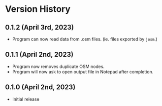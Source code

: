 # Version History

## 0.1.2 (April 3rd, 2023)
- Program can now read data from .osm files. (ie. files exported by `josm`.)

## 0.1.1 (April 2nd, 2023)
- Program now removes duplicate OSM nodes.
- Program will now ask to open output file in Notepad after completion.

## 0.1.0 (April 2nd, 2023)
- Initial release